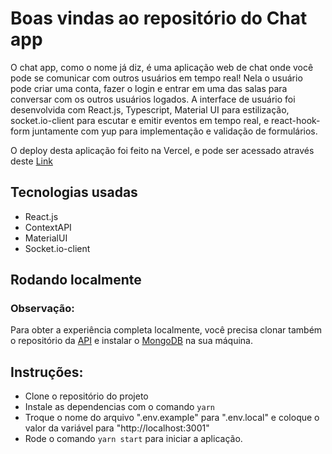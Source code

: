 # Boas vindas ao repositório do Chat app

  O chat app, como o nome já diz, é uma aplicação web de chat onde você pode se comunicar com outros usuários em tempo real! Nela o usuário pode criar uma conta, fazer o login e entrar em uma das salas para conversar com os outros usuários logados. A interface de usuário foi desenvolvida com React.js, Typescript, Material UI para estilização, socket.io-client para escutar e emitir eventos em tempo real, e react-hook-form juntamente com yup para implementação e validação de formulários.
  
  O deploy desta aplicação foi feito na Vercel, e pode ser acessado através deste <a href="https://chat-app-inaciogu.vercel.app/">Link</a>

## Tecnologias usadas
  - React.js
  - ContextAPI
  - MaterialUI
  - Socket.io-client

## Rodando localmente
   ### Observação:
   <p>Para obter a experiência completa localmente, você precisa clonar também o repositório da <a href="https://github.com/inaciogu/Chat-API">API</a> e instalar o <a href="https://www.mongodb.com/docs/manual/installation/">MongoDB</a> na sua máquina.</p>
   
   ## Instruções:
  
  - Clone o repositório do projeto
  - Instale as dependencias com o comando `yarn`
  - Troque o nome do arquivo ".env.example" para ".env.local" e coloque o valor da variável para "http://localhost:3001"
  - Rode o comando `yarn start` para iniciar a aplicação.

